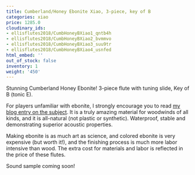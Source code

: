 ```yaml
---
title: Cumberland/Honey Ebonite Xiao, 3-piece, key of B
categories: xiao
price: 1285.0
cloudinary_ids:
- ellisflutes2018/CumbHoneyBXiao1_qntb4h
- ellisflutes2018/CumbHoneyBXiao2_bvmmvo
- ellisflutes2018/CumbHoneyBXiao3_suu9tr
- ellisflutes2018/CumbHoneyBXiao4_usnfed
html_embed: ''
out_of_stock: false
inventory: 1
weight: '450'
---
```


Stunning Cumberland Honey Ebonite!  3-piece flute with tuning slide, Key of B (tonic E).

For players unfamiliar with ebonite, I strongly encourage you to read [my blog entry on the subject](http://ellisflutes.com/blog/what-is-ebonite).  It is a truly amazing material for woodwinds of all kinds, and it is all-natural (not plastic or synthetic).  Waterproof, stable and demonstrating superior acoustic properties.

Making ebonite is as much art as science, and colored ebonite is very expensive (but worth it!), and the finishing process is much more labor intensive than wood.  The extra cost for materials and labor is reflected in the price of these flutes.

Sound sample coming soon!